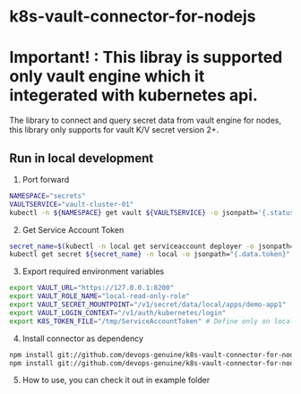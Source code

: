 # k8s-vault-connector-for-nodejs

# Important! : This libray is supported only vault engine which it integerated with kubernetes api.

The library to connect and query secret data from vault engine for nodes, this library only supports for vault K/V secret version 2+.

## Run in local development
1) Port forward
```sh
NAMESPACE="secrets"
VAULTSERVICE="vault-cluster-01"
kubectl -n ${NAMESPACE} get vault ${VAULTSERVICE} -o jsonpath='{.status.vaultStatus.active}' | xargs -0 -I {} kubectl -n ${NAMESPACE} port-forward {} 8200
```
2) Get Service Account Token
```sh
secret_name=$(kubectl -n local get serviceaccount deployer -o jsonpath="{.secrets[0].name}")
kubectl get secret ${secret_name} -n local -o jsonpath="{.data.token}" | base64 --decode > /tmp/ServiceAccountToken
```

3) Export required environment variables
```sh
export VAULT_URL="https://127.0.0.1:8200"
export VAULT_ROLE_NAME="local-read-only-role"
export VAULT_SECRET_MOUNTPOINT="/v1/secret/data/local/apps/demo-app1"
export VAULT_LOGIN_CONTEXT="/v1/auth/kubernetes/login"
export K8S_TOKEN_FILE="/tmp/ServiceAccountToken" # Define only on localhost, after deployed to kubenetes, automatic use /var/run/secrets/kubernetes.io/serviceaccount/token
```
4) Install connector as dependency
```sh
npm install git://github.com/devops-genuine/k8s-vault-connector-for-nodejs.git#<RELEASE_VERSION>
npm install git://github.com/devops-genuine/k8s-vault-connector-for-nodejs.git#1.0.0
```
5) How to use, you can check it out in example folder
